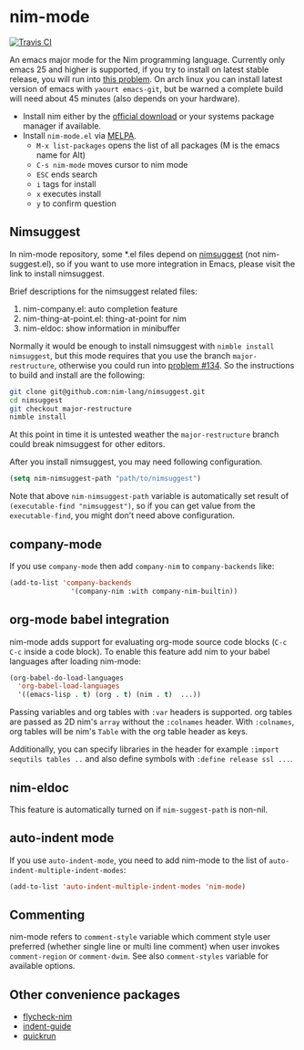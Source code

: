 nim-mode
===========

[![Travis CI](https://travis-ci.org/nim-lang/nim-mode.svg?branch=master)](https://travis-ci.org/nim-lang/nim-mode)

An emacs major mode for the Nim programming language. Currently only emacs 25 and higher is supported, if you try to install on latest stable release, you will run into [this problem](https://github.com/nim-lang/nim-mode/issues/100). On arch linux you can install latest version of emacs with `yaourt emacs-git`, but be warned a complete build will need about 45 minutes (also depends on your hardware).

* Install nim either by the [official download](http://nim-lang.org/download.html) or your systems package manager if available.
* Install `nim-mode.el` via [MELPA](https://melpa.org/#/getting-started).
  * `M-x list-packages`  opens the list of all packages (M is the emacs name for Alt)
  * `C-s nim-mode`       moves cursor to nim mode
  * `ESC`                ends search
  * `i`                  tags for install
  * `x`                  executes install
  * `y`                  to confirm question

## Nimsuggest

In nim-mode repository, some *.el files depend on
[nimsuggest](https://github.com/nim-lang/nimsuggest) (not
nim-suggest.el), so if you want to use more integration in Emacs,
please visit the link to install nimsuggest.

Brief descriptions for the nimsuggest related files:
  1. nim-company.el: auto completion feature
  2. nim-thing-at-point.el: thing-at-point for nim
  3. nim-eldoc: show information in minibuffer

Normally it would be enough to install nimsuggest with `nimble install nimsuggest`, but this mode requires that you use the branch `major-restructure`, otherwise you could run into [problem #134](https://github.com/nim-lang/nim-mode/issues/134). So the instructions to build and install are the following:

```bash
git clone git@github.com:nim-lang/nimsuggest.git
cd nimsuggest
git checkout major-restructure
nimble install
```

At this point in time it is untested weather the `major-restructure` branch could break nimsuggest for other editors.

After you install nimsuggest, you may need following configuration.

```el
(setq nim-nimsuggest-path "path/to/nimsuggest")
```

Note that above `nim-nimsuggest-path` variable is automatically set
result of `(executable-find "nimsuggest")`, so if you can get value from
 the `executable-find`, you might don't need above configuration.

## company-mode
If you use `company-mode` then add `company-nim` to `company-backends` like:
```el
(add-to-list 'company-backends
               '(company-nim :with company-nim-builtin))
```

## org-mode babel integration
nim-mode adds support for evaluating org-mode source code blocks (`C-c
C-c` inside a code block). To enable this feature add nim to your
babel languages after loading nim-mode:

```el
(org-babel-do-load-languages
  'org-babel-load-languages
  '((emacs-lisp . t) (org . t) (nim . t)  ...))
```

Passing variables and org tables with `:var` headers is supported. org
tables are passed as 2D nim's `array` without the `:colnames` header. With
`:colnames`, org tables will be nim's `Table` with the org table header as
keys.

Additionally, you can specify libraries in the header for example `:import sequtils
tables ..` and also define symbols with `:define release ssl ...`.

## nim-eldoc
This feature is automatically turned on if `nim-suggest-path` is non-nil.

## auto-indent mode
If you use `auto-indent-mode`, you need to add nim-mode to the list of
`auto-indent-multiple-indent-modes`:
```el
(add-to-list 'auto-indent-multiple-indent-modes 'nim-mode)
```

## Commenting
nim-mode refers to `comment-style` variable which comment style user
preferred (whether single line or multi line comment) when user invokes
`comment-region` or `comment-dwim`. See also `comment-styles` variable
for available options.

## Other convenience packages
- [flycheck-nim](https://github.com/ALSchwalm/flycheck-nim)
- [indent-guide](https://github.com/zk-phi/indent-guide)
- [quickrun](https://github.com/syohex/emacs-quickrun)
